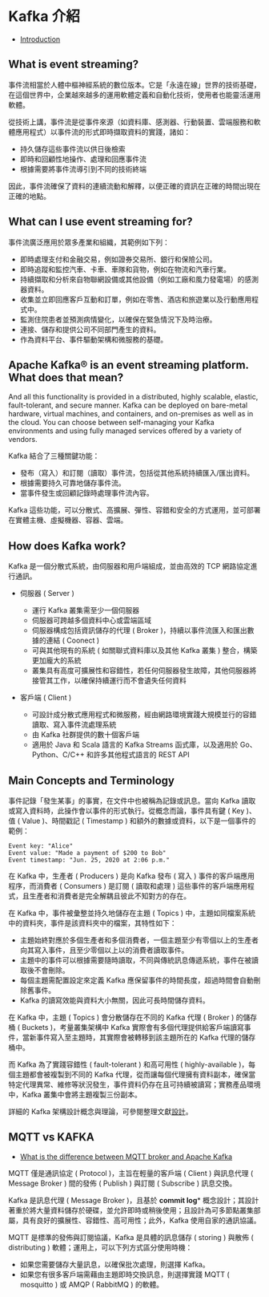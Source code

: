 # Kafka 介紹

+ [Introduction](https://kafka.apache.org/documentation/#introduction)

## What is event streaming?

事件流相當於人體中樞神經系統的數位版本。它是「永遠在線」世界的技術基礎，在這個世界中，企業越來越多的運用軟體定義和自動化技術，使用者也能靈活運用軟體。

從技術上講，事件流是從事件來源（如資料庫、感測器、行動裝置、雲端服務和軟體應用程式）以事件流的形式即時擷取資料的實踐，諸如：

+ 持久儲存這些事件流以供日後檢索
+ 即時和回顧性地操作、處理和回應事件流
+ 根據需要將事件流導引到不同的技術終端

因此，事件流確保了資料的連續流動和解釋，以便正確的資訊在正確的時間出現在正確的地點。

## What can I use event streaming for?

事件流廣泛應用於眾多產業和組織，其範例如下列：

+ 即時處理支付和金融交易，例如證券交易所、銀行和保險公司。
+ 即時追蹤和監控汽車、卡車、車隊和貨物，例如在物流和汽車行業。
+ 持續擷取和分析來自物聯網設備或其他設備（例如工廠和風力發電場）的感測器資料。
+ 收集並立即回應客戶互動和訂單，例如在零售、酒店和旅遊業以及行動應用程式中。
+ 監測住院患者並預測病情變化，以確保在緊急情況下及時治療。
+ 連接、儲存和提供公司不同部門產生的資料。
+ 作為資料平台、事件驅動架構和微服務的基礎。

## Apache Kafka® is an event streaming platform. What does that mean?

And all this functionality is provided in a distributed, highly scalable, elastic, fault-tolerant, and secure manner. Kafka can be deployed on bare-metal hardware, virtual machines, and containers, and on-premises as well as in the cloud. You can choose between self-managing your Kafka environments and using fully managed services offered by a variety of vendors.

Kafka 結合了三種關鍵功能：

+ 發布（寫入）和訂閱（讀取）事件流，包括從其他系統持續匯入/匯出資料。
+ 根據需要持久可靠地儲存事件流。
+ 當事件發生或回顧記錄時處理事件流內容。

Kafka 這些功能，可以分散式、高擴展、彈性、容錯和安全的方式運用，並可部署在實體主機、虛擬機器、容器、雲端。

## How does Kafka work?

Kafka 是一個分散式系統，由伺服器和用戶端組成，並由高效的 TCP 網路協定進行通訊。

+ 伺服器 ( Server )
    - 運行 Kafka 叢集需至少一個伺服器
    - 伺服器可跨越多個資料中心或雲端區域
    - 伺服器構成包括資訊儲存的代理 ( Broker )，持續以事件流匯入和匯出數據的連結 ( Coonect )
    - 可與其他現有的系統 ( 如關聯式資料庫以及其他 Kafka 叢集 ) 整合，構築更加龐大的系統
    - 叢集具有高度可擴展性和容錯性，若任何伺服器發生故障，其他伺服器將接管其工作，以確保持續運行而不會遺失任何資料


+ 客戶端 ( Client )
    - 可設計成分散式應用程式和微服務，經由網路環境實踐大規模並行的容錯讀取、寫入事件流處理系統
    - 由 Kafka 社群提供的數十個客戶端
    - 適用於 Java 和 Scala 語言的 Kafka Streams 函式庫，以及適用於 Go、Python、C/C++ 和許多其他程式語言的 REST API

## Main Concepts and Terminology

事件記錄「發生某事」的事實，在文件中也被稱為記錄或訊息。當向 Kafka 讀取或寫入資料時，此操作會以事件的形式執行。從概念而論，事件具有鍵 ( Key )、值 ( Value )、時間戳記 ( Timestamp ) 和額外的數據或資料，以下是一個事件的範例：

```
Event key: "Alice"
Event value: "Made a payment of $200 to Bob"
Event timestamp: "Jun. 25, 2020 at 2:06 p.m."
```

在 Kafka 中，生產者 ( Producers ) 是向 Kafka 發布 ( 寫入 ) 事件的客戶端應用程序，而消費者 ( Consumers ) 是訂閱 ( 讀取和處理 ) 這些事件的客戶端應用程式，且生產者和消費者是完全解耦且彼此不知對方的存在。

在 Kafka 中，事件被彙整並持久地儲存在主題 ( Topics ) 中，主題如同檔案系統中的資料夾，事件是該資料夾中的檔案，其特性如下：

+ 主題始終對應於多個生產者和多個消費者，一個主題至少有零個以上的生產者向其寫入事件，且至少零個以上以的消費者讀取事件。
+ 主題中的事件可以根據需要隨時讀取，不同與傳統訊息傳遞系統，事件在被讀取後不會刪除。
+ 每個主題需配置設定來定義 Kafka 應保留事件的時間長度，超過時間會自動刪除舊事件。
+ Kafka 的讀寫效能與資料大小無關，因此可長時間儲存資料。

在 Kafka 中，主題 ( Topics ) 會分散儲存在不同的 Kafka 代理 ( Broker ) 的儲存桶 ( Buckets )，考量叢集架構中 Kafka 實際會有多個代理提供給客戶端讀寫事件，當新事件寫入至主題時，其實際會被轉移到該主題所在的 Kafka 代理的儲存桶中。

而 Kafka 為了實踐容錯性 ( fault-tolerant ) 和高可用性 ( highly-available )，每個主題都會被複製到不同的 Kafka 代理，從而讓每個代理擁有資料副本，確保當特定代理異常、維修等狀況發生，事件資料仍存在且可持續被讀寫；實務產品環境中，Kafka 叢集中會將主題複製三份副本。

詳細的 Kafka 架構設計概念與理論，可參閱整理文獻[設計](./concept.md)。

## MQTT vs KAFKA

+ [What is the difference between MQTT broker and Apache Kafka](https://stackoverflow.com/questions/37391827)

MQTT 僅是通訊協定 ( Protocol )，主旨在輕量的客戶端 ( Client ) 與訊息代理 ( Message Broker ) 間的發佈 ( Publish ) 與訂閱 ( Subscribe ) 訊息交換。

Kafka 是訊息代理 ( Message Broker )，且基於 **commit log*** 概念設計；其設計著重於將大量資料儲存於硬碟，並允許即時或稍後使用；且設計為可多節點叢集部屬，具有良好的擴展性、容錯性、高可用性；此外，Kafka 使用自家的通訊協議。

MQTT 是標準的發佈與訂閱協議，Kafka 是具體的訊息儲存 ( storing ) 與散佈 ( distributing ) 軟體；運用上，可以下列方式區分使用時機：

+ 如果您需要儲存大量訊息，以確保批次處理，則選擇 Kafka。
+ 如果您有很多客戶端需藉由主題即時交換訊息，則選擇實踐 MQTT ( mosquitto ) 或 AMQP ( RabbitMQ ) 的軟體。
